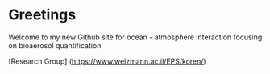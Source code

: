 # Greetings

Welcome to my new Github site for ocean - atmosphere interaction focusing on bioaerosol quantification

[Research Group] (https://www.weizmann.ac.il/EPS/koren/)
